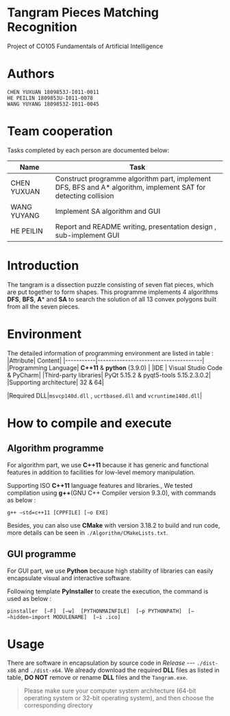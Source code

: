 # Tangram Pieces Matching Recognition
Project of CO105 Fundamentals of Artificial Intelligence
# Authors
    CHEN YUXUAN 1809853J-I011-0011  
    HE PEILIN 1809853U-I011-0078  
    WANG YUYANG 1809853Z-I011-0045  
# Team cooperation
Tasks completed by each person are documented below:

|Name|	Task|
|--------|---------|
|CHEN YUXUAN	|Construct programme algorithm part, implement DFS, BFS and A* algorithm, implement SAT for detecting collision|
|WANG YUYANG	|Implement SA algorithm and GUI|
|HE PEILIN	|Report and README writing, presentation design , sub-implement GUI|
# Introduction
The tangram is a dissection puzzle consisting of seven flat pieces, which are put together to form shapes.
This programme implements 4 algorithms **DFS**, **BFS**, **A*** and **SA** to search the solution of all 13 convex polygons built from all the seven pieces. 

# Environment
The detailed information of programming environment are listed in table :
|Attribute|	Content|
|-----------|--------------------------------------|
|Programming Language|	**C++11** & **python** (3.9.0) |
|IDE | Visual Studio Code & PyCharm|
|Third-party libraries| PyQt 5.15.2 & pyqt5-tools 5.15.2.3.0.2|
|Supporting architecture| 32 & 64|

|Required DLL|`msvcp140d.dll` , `ucrtbased.dll` and `vcruntime140d.dll`|

# How to compile and execute

## Algorithm programme
For algorithm part, we use **C++11** because it has generic and functional features in addition to facilities for low-level memory manipulation.

Supporting ISO **C++11** language features and libraries., We tested compilation using **g++**(GNU C++ Compiler version 9.3.0), with commands as below :
```code
g++ −std=c++11 [CPPFILE] [−o EXE]
```
Besides, you can also use **CMake** with version 3.18.2 to build and run code, more details can be seen in `./Algorithm/CMakeLists.txt`.
## GUI programme
For GUI part, we use **Python** because high stability of libraries can easily encapsulate visual and interactive software.

Following template **PyInstaller** to create the execution, the command is used as below :
```code
pinstaller  [−F]  [−w]  [PYTHONMAINFILE]  [−p PYTHONPATH]  [−−hidden−import MODULENAME]  [−i .ico]
```
# Usage
There are software in encapsulation by source code in *Release* --- `./dist-x86` and `./dist-x64`.
We already download the required **DLL** files as listed in table, **DO NOT** remove or rename **DLL** files and the `Tangram.exe`.
> Please make sure your computer system architecture (64-bit  operating system or 32-bit operating system),
>  and then choose the corresponding directory



